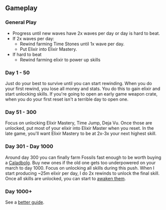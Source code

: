 ## Gameplay

### General Play

- Progress until new waves have 2x waves per day or day is hard to beat.
- If 2x waves per day:
  - Rewind farming Time Stones until 1x wave per day.
  - Put Elixir into Elixir Mastery.
- If hard to beat
  - Rewind farming elixir to power up skills

### Day 1 - 50

Just do your best to survive until you can start rewinding. When you do your first rewind, you lose all money and stats. You do this to gain elixir and start unlocking skills. If you're going to open an early game weapon crate, when you do your first reset isn't a terrible day to open one.

### Day 51 - 300

Focus on unlocking Elixir Mastery, Time Jump, Deja Vu. Once those are unlocked, put most of your elixir into Elixir Master when you reset. In the late game, you'll want Elixir Mastery to be at 2x-3x your next highest skill.

### Day 301 - Day 1000

Around day 300 you can finally farm Fossils fast enough to be worth buying a [Caladbolg](currencies.md#fossils-bones). Buy new ones if the old one gets too underpowered on your march to day 1000. Focus on unlocking all skills during this push. When I start producing ~25m elixir per day, I do 2x rewinds to unlock the final skill. Once all skills are unlocked, you can start to [awaken them](skills.md#awakening-skills).

### Day 1000+

See a [better guide](https://docs.google.com/document/d/1ZBD3OQuU0kuBt3L-s7zq__QWxjnge1meVs5B_nke9nM/edit?tab=t.0).
